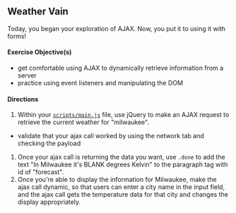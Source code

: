 ## Weather Vain

Today, you began your exploration of AJAX. Now, you put it to using it with forms!

#### Exercise Objective(s)

- get comfortable using AJAX to dynamically retrieve information from a server
- practice using event listeners and manipulating the DOM

#### Directions

1. Within your [`scripts/main.js`](scripts/main.js) file, use jQuery to make an AJAX request to retrieve the current weather for "milwaukee".
  - validate that your ajax call worked by using the network tab and checking the payload
1. Once your ajax call is returning the data you want, use `.done` to add the text "In Milwaukee it's BLANK degrees Kelvin" to the paragraph tag with id of "forecast".
1. Once you're able to display the information for Milwaukee, make the ajax call dynamic, so that users can enter a city name in the input field, and the ajax call gets the temperature data for that city and changes the display appropriately.
